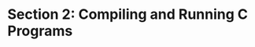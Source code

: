 
Section 2: Compiling and Running C Programs
==========================================================================

